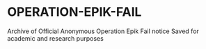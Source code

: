 # OPERATION-EPIK-FAIL
Archive of Official Anonymous Operation Epik Fail notice
Saved for academic and research purposes
